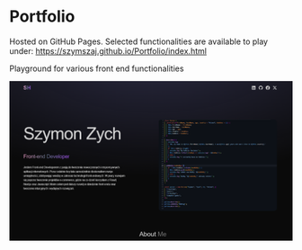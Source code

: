 # Portfolio

Hosted on GitHub Pages. Selected functionalities are available to play under:
https://szymszaj.github.io/Portfolio/index.html

Playground for various front end functionalities

![alt text](cv.png)
